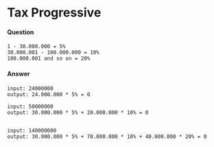 Tax Progressive
=================================================


#### Question
```
1 - 30.000.000 = 5%
30.000.001 - 100.000.000 = 10%
100.000.001 and so on = 20%
```

#### Answer
```
input: 24000000 
output: 24.000.000 * 5% = 0

input: 50000000
output: 30.000.000 * 5% + 20.000.000 * 10% = 0


input: 140000000
output: 30.000.000 * 5% + 70.000.000 * 10% + 40.000.000 * 20% = 0
```